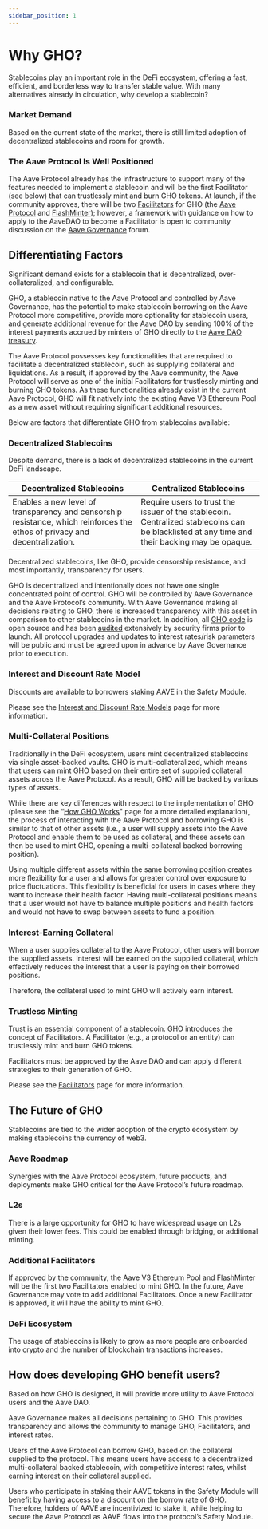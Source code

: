```yaml
---
sidebar_position: 1
---
```


# Why GHO?

Stablecoins play an important role in the DeFi ecosystem, offering a fast, efficient, and borderless way to transfer stable value. With many alternatives already in circulation, why develop a stablecoin?

### Market Demand

Based on the current state of the market, there is still limited adoption of decentralized stablecoins and room for growth.

### The Aave Protocol Is Well Positioned

The Aave Protocol already has the infrastructure to support many of the features needed to implement a stablecoin and will be the first Facilitator (see below) that can trustlessly mint and burn GHO tokens. At launch, if the community approves, there will be two [Facilitators](./how-gho-works/gho-facilitators.md) for GHO (the [Aave Protocol](./how-gho-works/gho-facilitators#aave-v3-ethereum-pool) and [FlashMinter](./how-gho-works/gho-facilitators#flashminter)); however, a framework with guidance on how to apply to the AaveDAO to become a Facilitator is open to community discussion on the [Aave Governance](https://governance.aave.com/) forum.

## Differentiating Factors

Significant demand exists for a stablecoin that is decentralized, over-collateralized, and configurable.

GHO, a stablecoin native to the Aave Protocol and controlled by Aave Governance, has the potential to make stablecoin borrowing on the Aave Protocol more competitive, provide more optionality for stablecoin users, and generate additional revenue for the Aave DAO by sending 100% of the interest payments accrued by minters of GHO directly to the [Aave DAO treasury](https://zapper.fi/daos/aave).

The Aave Protocol possesses key functionalities that are required to facilitate a decentralized stablecoin, such as supplying collateral and liquidations. As a result, if approved by the Aave community, the Aave Protocol will serve as one of the initial Facilitators for trustlessly minting and burning GHO tokens. As these functionalities already exist in the current Aave Protocol, GHO will fit natively into the existing Aave V3 Ethereum Pool as a new asset without requiring significant additional resources.

Below are factors that differentiate GHO from stablecoins available:

### Decentralized Stablecoins

Despite demand, there is a lack of decentralized stablecoins in the current DeFi landscape.

| Decentralized Stablecoins                                                                                                  | Centralized Stablecoins                                                                                                                      |
| -------------------------------------------------------------------------------------------------------------------------- | -------------------------------------------------------------------------------------------------------------------------------------------- |
| Enables a new level of transparency and censorship resistance, which reinforces the ethos of privacy and decentralization. | Require users to trust the issuer of the stablecoin. Centralized stablecoins can be blacklisted at any time and their backing may be opaque. |

Decentralized stablecoins, like GHO, provide censorship resistance, and most importantly, transparency for users.

GHO is decentralized and intentionally does not have one single concentrated point of control. GHO will be controlled by Aave Governance and the Aave Protocol’s community. With Aave Governance making all decisions relating to GHO, there is increased transparency with this asset in comparison to other stablecoins in the market. In addition, all [GHO code](https://github.com/aave/gho) is open source and has been [audited](../resources/resources.md#audit-round-1) extensively by security firms prior to launch. All protocol upgrades and updates to interest rates/risk parameters will be public and must be agreed upon in advance by Aave Governance prior to execution.

### Interest and Discount Rate Model

Discounts are available to borrowers staking AAVE in the Safety Module.

Please see the [Interest and Discount Rate Models](./how-gho-works/interest-rate-discount-model) page for more information.

### Multi-Collateral Positions

Traditionally in the DeFi ecosystem, users mint decentralized stablecoins via single asset-backed vaults. GHO is multi-collateralized, which means that users can mint GHO based on their entire set of supplied collateral assets across the Aave Protocol. As a result, GHO will be backed by various types of assets.

While there are key differences with respect to the implementation of GHO (please see the “[How GHO Works](./how-gho-works/how-gho-works.md)" page for a more detailed explanation), the process of interacting with the Aave Protocol and borrowing GHO is similar to that of other assets (i.e., a user will supply assets into the Aave Protocol and enable them to be used as collateral, and these assets can then be used to mint GHO, opening a multi-collateral backed borrowing position).

Using multiple different assets within the same borrowing position creates more flexibility for a user and allows for greater control over exposure to price fluctuations. This flexibility is beneficial for users in cases where they want to increase their health factor. Having multi-collateral positions means that a user would not have to balance multiple positions and health factors and would not have to swap between assets to fund a position.

### Interest-Earning Collateral

When a user supplies collateral to the Aave Protocol, other users will borrow the supplied assets. Interest will be earned on the supplied collateral, which effectively reduces the interest that a user is paying on their borrowed positions.

Therefore, the collateral used to mint GHO will actively earn interest.

### Trustless Minting

Trust is an essential component of a stablecoin. GHO introduces the concept of Facilitators. A Facilitator (e.g., a protocol or an entity) can trustlessly mint and burn GHO tokens.

Facilitators must be approved by the Aave DAO and can apply different strategies to their generation of GHO.

Please see the [Facilitators](./how-gho-works/gho-facilitators.md) page for more information.

## The Future of GHO

Stablecoins are tied to the wider adoption of the crypto ecosystem by making stablecoins the currency of web3.

### Aave Roadmap

Synergies with the Aave Protocol ecosystem, future products, and deployments make GHO critical for the Aave Protocol’s future roadmap.

### L2s

There is a large opportunity for GHO to have widespread usage on L2s given their lower fees. This could be enabled through bridging, or additional minting.

### Additional Facilitators

If approved by the community, the Aave V3 Ethereum Pool and FlashMinter will be the first two Facilitators enabled to mint GHO. In the future, Aave Governance may vote to add additional Facilitators. Once a new Facilitator is approved, it will have the ability to mint GHO.

### DeFi Ecosystem

The usage of stablecoins is likely to grow as more people are onboarded into crypto and the number of blockchain transactions increases.

## How does developing GHO benefit users?

Based on how GHO is designed, it will provide more utility to Aave Protocol users and the Aave DAO.

Aave Governance makes all decisions pertaining to GHO. This provides transparency and allows the community to manage GHO, Facilitators, and interest rates.

Users of the Aave Protocol can borrow GHO, based on the collateral supplied to the protocol. This means users have access to a decentralized multi-collateral backed stablecoin, with competitive interest rates, whilst earning interest on their collateral supplied.

Users who participate in staking their AAVE tokens in the Safety Module will benefit by having access to a discount on the borrow rate of GHO. Therefore, holders of AAVE are incentivized to stake it, while helping to secure the Aave Protocol as AAVE flows into the protocol’s Safety Module.
